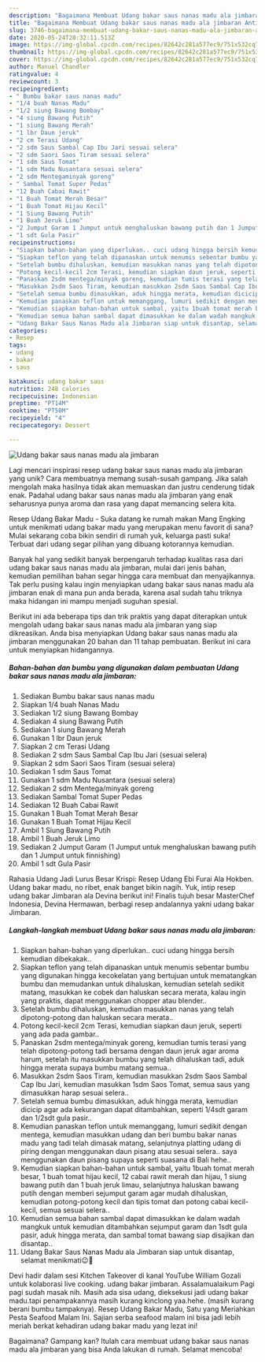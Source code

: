 ```yaml
---
description: "Bagaimana Membuat Udang bakar saus nanas madu ala jimbaran Anti Gagal"
title: "Bagaimana Membuat Udang bakar saus nanas madu ala jimbaran Anti Gagal"
slug: 3746-bagaimana-membuat-udang-bakar-saus-nanas-madu-ala-jimbaran-anti-gagal
date: 2020-05-24T20:32:11.513Z
image: https://img-global.cpcdn.com/recipes/82642c281a577ec9/751x532cq70/udang-bakar-saus-nanas-madu-ala-jimbaran-foto-resep-utama.jpg
thumbnail: https://img-global.cpcdn.com/recipes/82642c281a577ec9/751x532cq70/udang-bakar-saus-nanas-madu-ala-jimbaran-foto-resep-utama.jpg
cover: https://img-global.cpcdn.com/recipes/82642c281a577ec9/751x532cq70/udang-bakar-saus-nanas-madu-ala-jimbaran-foto-resep-utama.jpg
author: Manuel Chandler
ratingvalue: 4
reviewcount: 3
recipeingredient:
- " Bumbu bakar saus nanas madu"
- "1/4 buah Nanas Madu"
- "1/2 siung Bawang Bombay"
- "4 siung Bawang Putih"
- "1 siung Bawang Merah"
- "1 lbr Daun jeruk"
- "2 cm Terasi Udang"
- "2 sdm Saus Sambal Cap Ibu Jari sesuai selera"
- "2 sdm Saori Saos Tiram sesuai selera"
- "1 sdm Saus Tomat"
- "1 sdm Madu Nusantara sesuai selera"
- "2 sdm Mentegaminyak goreng"
- " Sambal Tomat Super Pedas"
- "12 Buah Cabai Rawit"
- "1 Buah Tomat Merah Besar"
- "1 Buah Tomat Hijau Kecil"
- "1 Siung Bawang Putih"
- "1 Buah Jeruk Limo"
- "2 Jumput Garam 1 Jumput untuk menghaluskan bawang putih dan 1 Jumput untuk finnishing"
- "1 sdt Gula Pasir"
recipeinstructions:
- "Siapkan bahan-bahan yang diperlukan.. cuci udang hingga bersih kemudian dibekakak.."
- "Siapkan teflon yang telah dipanaskan untuk menumis sebentar bumbu yang digunakan hingga kecokelatan yang bertujuan untuk mematangkan bumbu dan memudankan untuk dihaluskan, kemudian setelah sedikit matang, masukkan ke cobek dan haluskan secara merata, kalau ingin yang praktis, dapat menggunakan chopper atau blender.."
- "Setelah bumbu dihaluskan, kemudian masukkan nanas yang telah dipotong-potong dan haluskan secara merata.."
- "Potong kecil-kecil 2cm Terasi, kemudian siapkan daun jeruk, seperti yang ada pada gambar.."
- "Panaskan 2sdm mentega/minyak goreng, kemudian tumis terasi yang telah dipotong-potong tadi bersama dengan daun jeruk agar aroma harum, setelah itu masukkan bumbu yang telah dihaluskan tadi, aduk hingga merata supaya bumbu matang semua.."
- "Masukkan 2sdm Saos Tiram, kemudian masukkan 2sdm Saos Sambal Cap Ibu Jari, kemudian masukkan 1sdm Saos Tomat, semua saus yang dimasukkan harap sesuai selera.."
- "Setelah semua bumbu dimasukkan, aduk hingga merata, kemudian dicicip agar ada kekurangan dapat ditambahkan, seperti 1/4sdt garam dan 1/2sdt gula pasir.."
- "Kemudian panaskan teflon untuk memanggang, lumuri sedikit dengan mentega, kemudian masukkan udang dan beri bumbu bakar nanas madu yang tadi telah dimasak matang, selanjutnya platting udang di piring dengan menggunakan daun pisang atau sesuai selera.. saya menggunakan daun pisang supaya seperti suasana di Bali hehe.."
- "Kemudian siapkan bahan-bahan untuk sambal, yaitu 1buah tomat merah besar, 1 buah tomat hijau kecil, 12 cabai rawit merah dan hijau, 1 siung bawang putih dan 1 buah jeruk limau, selanjutnya haluskan bawang putih dengan memberi sejumput garam agar mudah dihaluskan, kemudian potong-potong kecil dan tipis tomat dan potong cabai kecil-kecil, semua sesuai selera.."
- "Kemudian semua bahan sambal dapat dimasukkan ke dalam wadah mangkuk untuk kemudian ditambahkan sejumput garam dan 1sdt gula pasir, aduk hingga merata, dan sambal tomat bawang siap disajikan dan disantap.."
- "Udang Bakar Saus Nanas Madu ala Jimbaran siap untuk disantap, selamat menikmati😉🌿"
categories:
- Resep
tags:
- udang
- bakar
- saus

katakunci: udang bakar saus 
nutrition: 248 calories
recipecuisine: Indonesian
preptime: "PT14M"
cooktime: "PT50M"
recipeyield: "4"
recipecategory: Dessert

---
```



![Udang bakar saus nanas madu ala jimbaran](https://img-global.cpcdn.com/recipes/82642c281a577ec9/751x532cq70/udang-bakar-saus-nanas-madu-ala-jimbaran-foto-resep-utama.jpg)

Lagi mencari inspirasi resep udang bakar saus nanas madu ala jimbaran yang unik? Cara membuatnya memang susah-susah gampang. Jika salah mengolah maka hasilnya tidak akan memuaskan dan justru cenderung tidak enak. Padahal udang bakar saus nanas madu ala jimbaran yang enak seharusnya punya aroma dan rasa yang dapat memancing selera kita.

Resep Udang Bakar Madu - Suka datang ke rumah makan Mang Engking untuk menikmati udang bakar madu yang merupakan menu favorit di sana? Mulai sekarang coba bikin sendiri di rumah yuk, keluarga pasti suka! Terbuat dari udang segar pilihan yang dibuang kotorannya kemudian.

Banyak hal yang sedikit banyak berpengaruh terhadap kualitas rasa dari udang bakar saus nanas madu ala jimbaran, mulai dari jenis bahan, kemudian pemilihan bahan segar hingga cara membuat dan menyajikannya. Tak perlu pusing kalau ingin menyiapkan udang bakar saus nanas madu ala jimbaran enak di mana pun anda berada, karena asal sudah tahu triknya maka hidangan ini mampu menjadi suguhan spesial.


Berikut ini ada beberapa tips dan trik praktis yang dapat diterapkan untuk mengolah udang bakar saus nanas madu ala jimbaran yang siap dikreasikan. Anda bisa menyiapkan Udang bakar saus nanas madu ala jimbaran menggunakan 20 bahan dan 11 tahap pembuatan. Berikut ini cara untuk menyiapkan hidangannya.

<!--inarticleads1-->

##### Bahan-bahan dan bumbu yang digunakan dalam pembuatan Udang bakar saus nanas madu ala jimbaran:

1. Sediakan  Bumbu bakar saus nanas madu
1. Siapkan 1/4 buah Nanas Madu
1. Sediakan 1/2 siung Bawang Bombay
1. Sediakan 4 siung Bawang Putih
1. Sediakan 1 siung Bawang Merah
1. Gunakan 1 lbr Daun jeruk
1. Siapkan 2 cm Terasi Udang
1. Sediakan 2 sdm Saus Sambal Cap Ibu Jari (sesuai selera)
1. Siapkan 2 sdm Saori Saos Tiram (sesuai selera)
1. Sediakan 1 sdm Saus Tomat
1. Gunakan 1 sdm Madu Nusantara (sesuai selera)
1. Sediakan 2 sdm Mentega/minyak goreng
1. Sediakan  Sambal Tomat Super Pedas
1. Sediakan 12 Buah Cabai Rawit
1. Gunakan 1 Buah Tomat Merah Besar
1. Gunakan 1 Buah Tomat Hijau Kecil
1. Ambil 1 Siung Bawang Putih
1. Ambil 1 Buah Jeruk Limo
1. Sediakan 2 Jumput Garam (1 Jumput untuk menghaluskan bawang putih dan 1 Jumput untuk finnishing)
1. Ambil 1 sdt Gula Pasir


Rahasia Udang Jadi Lurus Besar Krispi: Resep Udang Ebi Furai Ala Hokben. Udang bakar madu, no ribet, enak banget bikin nagih. Yuk, intip resep udang bakar Jimbaran ala Devina berikut ini! Finalis tujuh besar MasterChef Indonesia, Devina Hermawan, berbagi resep andalannya yakni udang bakar Jimbaran. 

<!--inarticleads2-->

##### Langkah-langkah membuat Udang bakar saus nanas madu ala jimbaran:

1. Siapkan bahan-bahan yang diperlukan.. cuci udang hingga bersih kemudian dibekakak..
1. Siapkan teflon yang telah dipanaskan untuk menumis sebentar bumbu yang digunakan hingga kecokelatan yang bertujuan untuk mematangkan bumbu dan memudankan untuk dihaluskan, kemudian setelah sedikit matang, masukkan ke cobek dan haluskan secara merata, kalau ingin yang praktis, dapat menggunakan chopper atau blender..
1. Setelah bumbu dihaluskan, kemudian masukkan nanas yang telah dipotong-potong dan haluskan secara merata..
1. Potong kecil-kecil 2cm Terasi, kemudian siapkan daun jeruk, seperti yang ada pada gambar..
1. Panaskan 2sdm mentega/minyak goreng, kemudian tumis terasi yang telah dipotong-potong tadi bersama dengan daun jeruk agar aroma harum, setelah itu masukkan bumbu yang telah dihaluskan tadi, aduk hingga merata supaya bumbu matang semua..
1. Masukkan 2sdm Saos Tiram, kemudian masukkan 2sdm Saos Sambal Cap Ibu Jari, kemudian masukkan 1sdm Saos Tomat, semua saus yang dimasukkan harap sesuai selera..
1. Setelah semua bumbu dimasukkan, aduk hingga merata, kemudian dicicip agar ada kekurangan dapat ditambahkan, seperti 1/4sdt garam dan 1/2sdt gula pasir..
1. Kemudian panaskan teflon untuk memanggang, lumuri sedikit dengan mentega, kemudian masukkan udang dan beri bumbu bakar nanas madu yang tadi telah dimasak matang, selanjutnya platting udang di piring dengan menggunakan daun pisang atau sesuai selera.. saya menggunakan daun pisang supaya seperti suasana di Bali hehe..
1. Kemudian siapkan bahan-bahan untuk sambal, yaitu 1buah tomat merah besar, 1 buah tomat hijau kecil, 12 cabai rawit merah dan hijau, 1 siung bawang putih dan 1 buah jeruk limau, selanjutnya haluskan bawang putih dengan memberi sejumput garam agar mudah dihaluskan, kemudian potong-potong kecil dan tipis tomat dan potong cabai kecil-kecil, semua sesuai selera..
1. Kemudian semua bahan sambal dapat dimasukkan ke dalam wadah mangkuk untuk kemudian ditambahkan sejumput garam dan 1sdt gula pasir, aduk hingga merata, dan sambal tomat bawang siap disajikan dan disantap..
1. Udang Bakar Saus Nanas Madu ala Jimbaran siap untuk disantap, selamat menikmati😉🌿


Devi hadir dalam sesi Kitchen Takeover di kanal YouTube William Gozali untuk kolaborasi live cooking. udang bakar jimbaran. Assalamualaikum Pagi pagi sudah masak nih. Masih ada sisa udang, dieksekusi jadi udang bakar madu.tapi penampakannya masih kurang kinclong yaa.hehe. (masih kurang berani bumbu tampaknya). Resep Udang Bakar Madu, Satu yang Meriahkan Pesta Seafood Malam Ini. Sajian serba seafood malam ini bisa jadi lebih meriah berkat kehadiran udang bakar madu yang lezat ini! 

Bagaimana? Gampang kan? Itulah cara membuat udang bakar saus nanas madu ala jimbaran yang bisa Anda lakukan di rumah. Selamat mencoba!
